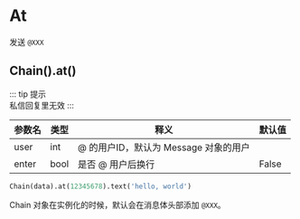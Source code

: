 # At

发送 `@XXX`

## Chain().at()

::: tip 提示<br>
私信回复里无效
:::

| 参数名   | 类型   | 释义                        | 默认值   |
|-------|------|---------------------------|-------|
| user  | int  | @ 的用户ID，默认为 Message 对象的用户 |       |
| enter | bool | 是否 @ 用户后换行                | False |

```python
Chain(data).at(12345678).text('hello, world')
```

Chain 对象在实例化的时候，默认会在消息体头部添加 `@XXX`。
